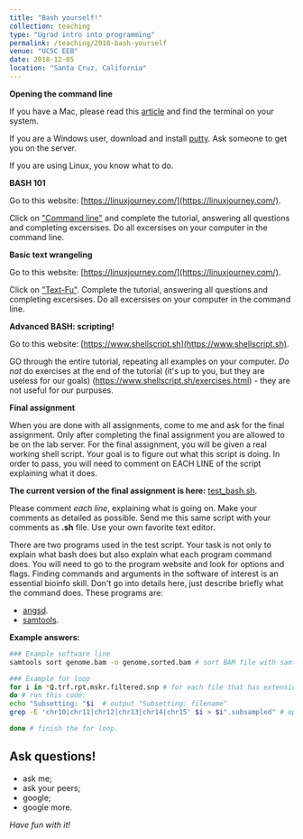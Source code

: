 ```yaml
---
title: "Bash yourself!"
collection: teaching
type: "Ugrad intro into programming"
permalink: /teaching/2018-bash-yourself
venue: "UCSC EEB"
date: 2018-12-05
location: "Santa Cruz, California"
---
```


**Opening the command line**

If you have a Mac, please read this [article](https://blog.teamtreehouse.com/introduction-to-the-mac-os-x-command-line) and find the terminal on your system.

If you are a Windows user, download and install [putty](https://www.putty.org/). Ask someone to get you on the server. 

If you are using Linux, you know what to do.

**BASH 101**

Go to this website: [https://linuxjourney.com/](https://linuxjourney.com/).

Click on ["Command line"](https://linuxjourney.com/lesson/the-shell) and complete the tutorial, answering all questions and completing excersises.
Do all excersises on your computer in the command line.

**Basic text wrangeling**

Go to this website: [https://linuxjourney.com/](https://linuxjourney.com/).

Click on ["Text-Fu"](https://linuxjourney.com/lesson/stdout-standard-out-redirect).
Complete the tutorial, answering all questions and completing excersises.
Do all excersises on your computer in the command line.

**Advanced BASH: scripting!**

Go to this website: [https://www.shellscript.sh](https://www.shellscript.sh).

GO through the entire tutorial, repeating all examples on your computer. 
*Do not* do exercises at the end of the tutorial (it's up to you, but they are useless for our goals) (https://www.shellscript.sh/exercises.html) - they are not useful for our purpuses. 

**Final assignment**

When you are done with all assignments, come to me and ask for the final assignment.
Only after completing the final assignment you are allowed to be on the lab server.
For the final assignment, you will be given a real working shell script. Your goal is to figure out what this script is doing. In order to pass, you will need to comment on EACH LINE of the script explaining what it does. 

**The current version of the final assignment is here:**
[test_bash.sh](https://raw.githubusercontent.com/avershinina/avershinina.github.io/master/test_bash.sh).

Please comment *each line*, explaining what is going on. Make your comments as detailed as possible. 
Send me this same script with your comments as **.sh** file.
Use your own favorite text editor. 

There are two programs used in the test script. Your task is not only to explain what bash does but also explain what each program command does. You will need to go to the program website and look for options and flags. Finding commands and arguments in the software of interest is an essential bioinfo skill. Don't go into details here, just describe briefly what the command does. 
These programs are:

* [angsd](http://www.popgen.dk/angsd/index.php/ANGSD).
* [samtools](http://www.htslib.org/doc/samtools.html).

**Example answers:**

```bash
### Example software line
samtools sort genome.bam -o genome.sorted.bam # sort BAM file with samtools, output file name file.sorted.bam

### Example for loop
for i in *Q.trf.rpt.mskr.filtered.snp # for each file that has extension Q.trf.rpt.mskr.filtered.snp
do # run this code:
echo "Subsetting: "$i  # output "Subsetting: filename"
grep -E 'chr10|chr11|chr12|chr13|chr14|chr15' $i > $i".subsampled" # open $i, find lines where one of these 6 chromosomes can be found, output a line containing the corresponding chromosome. Redirect output to a new file named as $i, but with an extension ".subsampled".

done # finish the for loop.

```

## Ask questions!

- ask me;
- ask your peers;
- google;
- google more.

*Have fun with it!*